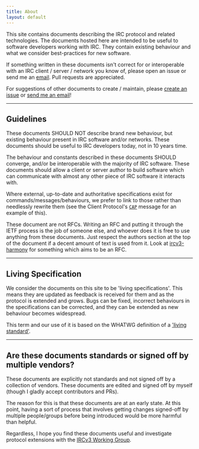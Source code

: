```yaml
---
title: About
layout: default
---
```


This site contains documents describing the IRC protocol and related technologies. The documents hosted here are intended to be useful to software developers working with IRC. They contain existing behaviour and what we consider best-practices for new software.

If something written in these documents isn't correct for or interoperable with an IRC client / server / network you know of, please open an issue or send me an [email](mailto:daniel@danieloaks.net). Pull requests are appreciated.

For suggestions of other documents to create / maintain, please [create an issue](https://github.com/ircdocs/modern-irc/issues) or [send me an email](mailto:daniel@danieloaks.net)!

---

## Guidelines

These documents SHOULD NOT describe brand new behaviour, but existing behaviour present in IRC software and/or networks. These documents should be useful to IRC developers today, not in 10 years time.

The behaviour and constants described in these documents SHOULD converge, and/or be interoperable with the majority of IRC software. These documents should allow a client or server author to build software which can communicate with almost any other piece of IRC software it interacts with.

Where external, up-to-date and authoritative specifications exist for commands/messages/behaviours, we prefer to link to those rather than needlessly rewrite them (see the Client Protocol's [`CAP`](http://modern.ircdocs.horse/#cap-message) message for an example of this).

These document are not RFCs. Writing an RFC and putting it through the IETF process is the job of someone else, and whoever does it is free to use anything from these documents. Just respect the authors section at the top of the document if a decent amount of text is used from it. Look at [ircv3-harmony](https://github.com/kaniini/ircv3-harmony) for something which aims to be an RFC.

---

## Living Specification

We consider the documents on this site to be 'living specifications'. This means they are updated as feedback is received for them and as the protocol is extended and grows. Bugs can be fixed, incorrect behaviours in the specifications can be corrected, and they can be extended as new behaviour becomes widespread.

This term and our use of it is based on the WHATWG definition of a ['living standard'](https://wiki.whatwg.org/wiki/FAQ#What_does_.22Living_Standard.22_mean.3F).

---

## Are these documents standards or signed off by multiple vendors?

These documents are explicitly not standards and not signed off by a collection of vendors. These documents are edited and signed off by myself (though I gladly accept contributors and PRs).

The reason for this is that these documents are at an early state. At this point, having a sort of process that involves getting changes signed-off by multiple people/groups before being introduced would be more harmful than helpful.

Regardless, I hope you find these documents useful and investigate protocol extensions with the [IRCv3 Working Group](http://ircv3.net).
